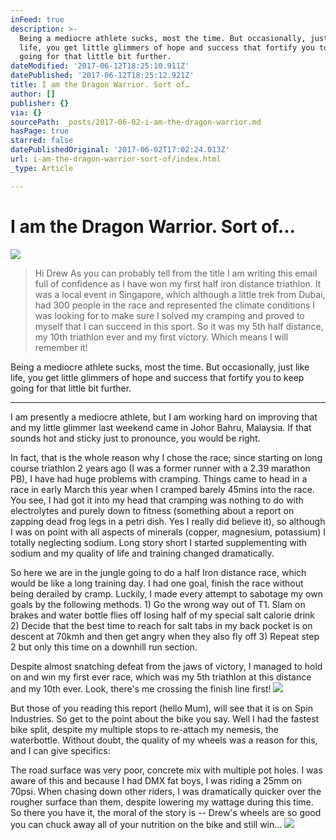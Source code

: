```yaml
---
inFeed: true
description: >-
  Being a mediocre athlete sucks, most the time. But occasionally, just like
  life, you get little glimmers of hope and success that fortify you to keep
  going for that little bit further.
dateModified: '2017-06-12T18:25:10.911Z'
datePublished: '2017-06-12T18:25:12.921Z'
title: I am the Dragon Warrior. Sort of…
author: []
publisher: {}
via: {}
sourcePath: _posts/2017-06-02-i-am-the-dragon-warrior.md
hasPage: true
starred: false
datePublishedOriginal: '2017-06-02T17:02:24.013Z'
url: i-am-the-dragon-warrior-sort-of/index.html
_type: Article

---
```

# I am the Dragon Warrior. Sort of...
![](https://the-grid-user-content.s3-us-west-2.amazonaws.com/542ba816-6d81-4dfe-af3f-d5c9424640b6.jpg)

> Hi Drew
> As you can probably tell from the title I am writing this email full of confidence as I have won my first half iron distance triathlon. It was a local event in Singapore, which although a little trek from Dubai, had 300 people in the race and represented the climate conditions I was looking for to make sure I solved my cramping and proved to myself that I can succeed in this sport. So it was my 5th half distance, my 10th triathlon ever and my first victory. Which means I will remember it!

Being a mediocre athlete sucks, most the time. But occasionally, just like life, you get little glimmers of hope and success that fortify you to keep going for that little bit further.

---

I am presently a mediocre athlete, but I am working hard on improving that and my little glimmer last weekend came in Johor Bahru, Malaysia. If that sounds hot and sticky just to pronounce, you would be right.

In fact, that is the whole reason why I chose the race; since starting on long course triathlon 2 years ago (I was a former runner with a 2.39 marathon PB), I have had huge problems with cramping. Things came to head in a race in early March this year when I cramped barely 45mins into the race. You see, I had got it into my head that cramping was nothing to do with electrolytes and purely down to fitness (something about a report on zapping dead frog legs in a petri dish. Yes I really did believe it), so although I was on point with all aspects of minerals (copper, magnesium, potassium) I totally neglecting sodium. Long story short I started supplementing with sodium and my quality of life and training changed dramatically.

So here we are in the jungle going to do a half Iron distance race, which would be like a long training day. I had one goal, finish the race without being derailed by cramp. Luckily, I made every attempt to sabotage my own goals by the following methods. 1) Go the wrong way out of T1\. Slam on brakes and water bottle flies off losing half of my special salt calorie drink 2) Decide that the best time to reach for salt tabs in my back pocket is on descent at 70kmh and then get angry when they also fly off 3) Repeat step 2 but only this time on a downhill run section.

Despite almost snatching defeat from the jaws of victory, I managed to hold on and win my first ever race, which was my 5th triathlon at this distance and my 10th ever. Look, there's me crossing the finish line first!
![](https://the-grid-user-content.s3-us-west-2.amazonaws.com/80ff8b5b-5a07-4dbd-bec4-77653c4550de.jpg)

But those of you reading this report (hello Mum), will see that it is on Spin Industries. So get to the point about the bike you say. Well I had the fastest bike split, despite my multiple stops to re-attach my nemesis, the waterbottle. Without doubt, the quality of my wheels was a reason for this, and I can give specifics:

The road surface was very poor, concrete mix with multiple pot holes. I was aware of this and because I had DMX fat boys, I was riding a 25mm on 70psi. When chasing down other riders, I was dramatically quicker over the rougher surface than them, despite lowering my wattage during this time. So there you have it, the moral of the story is -- Drew's wheels are so good you can chuck away all of your nutrition on the bike and still win...
![](https://the-grid-user-content.s3-us-west-2.amazonaws.com/85248da9-003e-4847-9cd3-458b3650e652.jpg)
